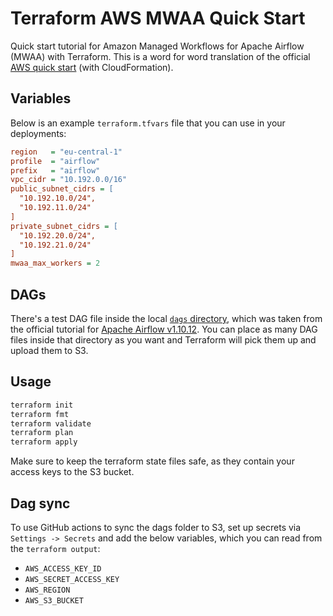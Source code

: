 # Terraform AWS MWAA Quick Start

Quick start tutorial for Amazon Managed Workflows for Apache Airflow (MWAA) with Terraform. This is a word for word translation of the official [AWS quick start](https://docs.aws.amazon.com/mwaa/latest/userguide/quick-start.html) (with CloudFormation).

## Variables

Below is an example `terraform.tfvars` file that you can use in your deployments:

```ini
region   = "eu-central-1"
profile  = "airflow"
prefix   = "airflow"
vpc_cidr = "10.192.0.0/16"
public_subnet_cidrs = [
  "10.192.10.0/24",
  "10.192.11.0/24"
]
private_subnet_cidrs = [
  "10.192.20.0/24",
  "10.192.21.0/24"
]
mwaa_max_workers = 2
```

## DAGs

There's a test DAG file inside the local [`dags` directory](./dags), which was taken from the official tutorial for [Apache Airflow v1.10.12](https://airflow.apache.org/docs/apache-airflow/1.10.12/tutorial.html#example-pipeline-definition). You can place as many DAG files inside that directory as you want and Terraform will pick them up and upload them to S3.

## Usage

```bash
terraform init
terraform fmt
terraform validate
terraform plan
terraform apply
```

Make sure to keep the terraform state files safe, as they contain your access keys to the S3 bucket.

## Dag sync

To use GitHub actions to sync the dags folder to S3, set up secrets via `Settings -> Secrets` and add the below variables, which you can read from the `terraform output`:

- `AWS_ACCESS_KEY_ID`
- `AWS_SECRET_ACCESS_KEY`
- `AWS_REGION`
- `AWS_S3_BUCKET`
